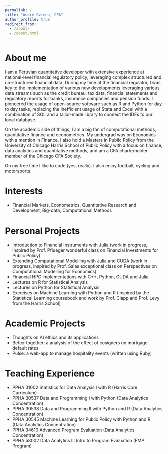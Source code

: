 ```yaml
---
permalink: /
title: "André Oviedo, CFA"
author_profile: true
redirect_from: 
  - /about/
  - /about.html
---
```


# About me


I am a Peruvian quantitative developer with extensive experience at national-level financial regulatory policy, leveraging complex structured and un-structured financial data. During my time at the financial regulator, I was key to the implementation of various new developments leveraging various data streams such as the credit bureau, tax data, financial statements and regulatory reports for banks, insurance companies and pension funds. I pioneered the usage of open-source software such as R and Python
for day to day tasks, replacing the inefficient usage of Stata and Excel with a combination of SQL and a tailor-made library to connect the IDEs to our local database.

On the academic side of things, I am a big fan of computational methods, quantitative finance and econometrics. My undergrad was on Economics with a mention in Finance, I also hold a Masters in Public Policy from the University of Chicago Harris School of Public Policy with a focus on finance, data analytics and quantitative methods, and am a CFA charterholder member of the Chicago CFA Society.

On my free time I like to code (yes, really). I also enjoy football, cycling and motorsports.

# Interests

- Financial Markets, Econometrics, Quantitative Research and Development, Big-data, Computational Methods

# Personal Projects

- Introduction to Financial Instruments with Julia (work in progress, inspired by Prof. Pflueger wonderful class on Financial Investments for Public Policy)
- Extending Computational Modelling with Julia and CUDA (work in progress, inspired by Prof. Salas exceptional class on Perspectives on Computational Modelling for Economics)
- Financial HPC implementations with C++, Python, CUDA and Julia
- Lectures on R for Statistical Analysis
- Lectures on Python for Statistical Analysis
- Exercises on Machine Learning with Python and R (inspired by the Statistical Learning coursebook and work by Prof. Clapp and Prof. Levy from the Harris School)

# Academic Projects

- Thoughts on AI ethics and its applications
- Better together: a analysis of the effect of cosigners on mortgage default rates
- Pulse: a web-app to manage hospitality events (written using Ruby) 

# Teaching Experience

- PPHA 31002 Statistics for Data Analysis I with R (Harris Core Curriculum)
- PPHA 30537 Data and Programming I with Python (Data Analytics Concentration)
- PPHA 30538 Data and Programming II with Python and R (Data Analytics Concentration)
- PPHA 30545 Machine Learning for Public Policy with Python and R (Data Analytics Concentration)
- PPHA 34610 Advanced Program Evaluation (Data Analytics Concentration)
- PPHA 58002 Data Analytics II: Intro to Program Evaluation (EMP Program)
